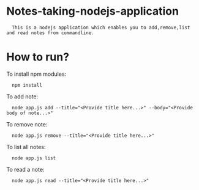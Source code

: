 # Notes-taking-nodejs-application
  
      This is a nodejs application which enables you to add,remove,list and read notes from commandline.
      
# How to run?

  To install npm modules:
    
      npm install

  To add note:
  
      node app.js add --title="<Provide title here...>" --body="<Provide body of note...>"
      
  To remove note:    
    
      node app.js remove --title="<Provide title here...>" 
  
  To list all notes:
  
      node app.js list
      
  To read a note:
  
      node app.js read --title="<Provide title here...>" 


